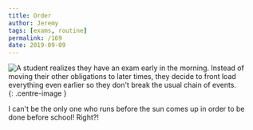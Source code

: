 ```yaml
---
title: Order
author: Jeremy
tags: [exams, routine]
permalink: /169
date: 2019-09-09
---
```


![A student realizes they have an exam early in the morning. Instead of moving their other obligations to later times, they decide to front load everything even earlier so they don't break the usual chain of events.](https://res.cloudinary.com/dh3hm8pb7/image/upload/c_scale,q_auto:best/v1535842782/Handwaving/Published/Order.png){: .centre-image }

I can't be the only one who runs before the sun comes up in order to be done before school! Right?!
